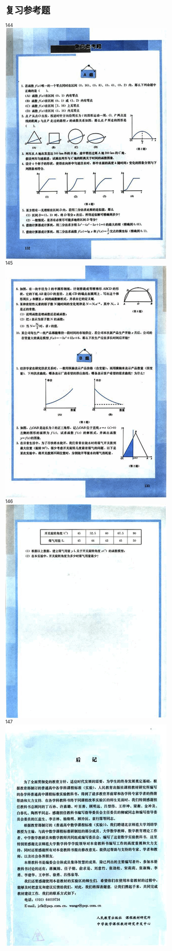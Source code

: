 # 复习参考题

144
![144](../../book/人教版高中数学A版必修1/人教版高中数学A版必修1_144.png)
145
![145](../../book/人教版高中数学A版必修1/人教版高中数学A版必修1_145.png)
146
![146](../../book/人教版高中数学A版必修1/人教版高中数学A版必修1_146.png)
147
![147](../../book/人教版高中数学A版必修1/人教版高中数学A版必修1_147.png)

